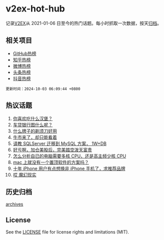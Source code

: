 # v2ex-hot-hub

 记录[V2EX](https://www.v2ex.com/)从 2021-01-06 日至今的热门话题。每小时抓取一次数据，按天[归档](archives)。
 
 ## 相关项目

- [GitHub热榜](https://github.com/lonnyzhang423/github-hot-hub)
- [知乎热榜](https://github.com/lonnyzhang423/zhihu-hot-hub)
- [微博热榜](https://github.com/lonnyzhang423/weibo-hot-hub)
- [头条热榜](https://github.com/lonnyzhang423/toutiao-hot-hub)
- [抖音热榜](https://github.com/lonnyzhang423/douyin-hot-hub)


 `更新时间：2024-10-03 06:09:44 +0800`

## 热议话题

1. [你喜欢吃什么汉堡？](https://www.v2ex.com/t/1077354)
1. [车贷银行图什么呢？](https://www.v2ex.com/t/1077371)
1. [什么牌子的剃须刀好用](https://www.v2ex.com/t/1077401)
1. [牛市来了，却只能看着](https://www.v2ex.com/t/1077355)
1. [请教 SQLServer 迁移到 MySQL 方案， 1W+DB](https://www.v2ex.com/t/1077367)
1. [好亏啊，加仓美股后，完美踏空泼天富贵](https://www.v2ex.com/t/1077380)
1. [怎么分析自已的电脑需要多核 CPU，还是高主频少核 CPU](https://www.v2ex.com/t/1077418)
1. [mac 上就没有一个置顶软件的方案吗？](https://www.v2ex.com/t/1077366)
1. [十年 iPhone 用户有点想换非 iPhone 手机了，求推荐品牌](https://www.v2ex.com/t/1077444)
1. [哎 魔幻现实](https://www.v2ex.com/t/1077370)

## 历史归档

[archives](archives)

## License

See the [LICENSE](LICENSE) file for license rights and limitations (MIT).
